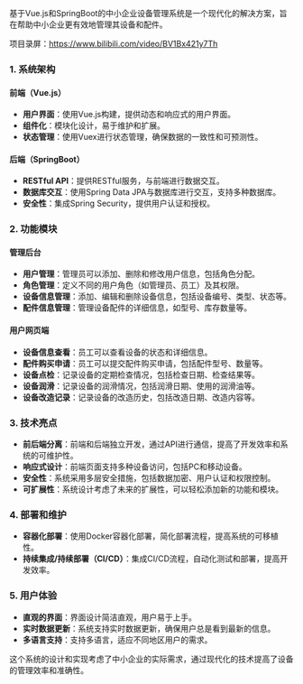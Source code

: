 ﻿基于Vue.js和SpringBoot的中小企业设备管理系统是一个现代化的解决方案，旨在帮助中小企业更有效地管理其设备和配件。

项目录屏：https://www.bilibili.com/video/BV1Bx421y7Th

### 1. 系统架构

#### 前端（Vue.js）

- **用户界面**：使用Vue.js构建，提供动态和响应式的用户界面。
- **组件化**：模块化设计，易于维护和扩展。
- **状态管理**：使用Vuex进行状态管理，确保数据的一致性和可预测性。

#### 后端（SpringBoot）

- **RESTful API**：提供RESTful服务，与前端进行数据交互。
- **数据库交互**：使用Spring Data JPA与数据库进行交互，支持多种数据库。
- **安全性**：集成Spring Security，提供用户认证和授权。

### 2. 功能模块

#### 管理后台

- **用户管理**：管理员可以添加、删除和修改用户信息，包括角色分配。
- **角色管理**：定义不同的用户角色（如管理员、员工）及其权限。
- **设备信息管理**：添加、编辑和删除设备信息，包括设备编号、类型、状态等。
- **配件信息管理**：管理设备配件的详细信息，如型号、库存数量等。

#### 用户网页端

- **设备信息查看**：员工可以查看设备的状态和详细信息。
- **配件购买申请**：员工可以提交配件购买申请，包括配件型号、数量等。
- **设备点检**：记录设备的定期检查情况，包括检查日期、检查结果等。
- **设备润滑**：记录设备的润滑情况，包括润滑日期、使用的润滑油等。
- **设备改造记录**：记录设备的改造历史，包括改造日期、改造内容等。

### 3. 技术亮点

- **前后端分离**：前端和后端独立开发，通过API进行通信，提高了开发效率和系统的可维护性。
- **响应式设计**：前端页面支持多种设备访问，包括PC和移动设备。
- **安全性**：系统采用多层安全措施，包括数据加密、用户认证和权限控制。
- **可扩展性**：系统设计考虑了未来的扩展性，可以轻松添加新的功能和模块。

### 4. 部署和维护

- **容器化部署**：使用Docker容器化部署，简化部署流程，提高系统的可移植性。
- **持续集成/持续部署（CI/CD）**：集成CI/CD流程，自动化测试和部署，提高开发效率。

### 5. 用户体验

- **直观的界面**：界面设计简洁直观，用户易于上手。
- **实时数据更新**：系统支持实时数据更新，确保用户总是看到最新的信息。
- **多语言支持**：支持多语言，适应不同地区用户的需求。

这个系统的设计和实现考虑了中小企业的实际需求，通过现代化的技术提高了设备的管理效率和准确性。